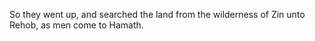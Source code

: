 So they went up, and searched the land from the wilderness of Zin unto Rehob, as men come to Hamath.
